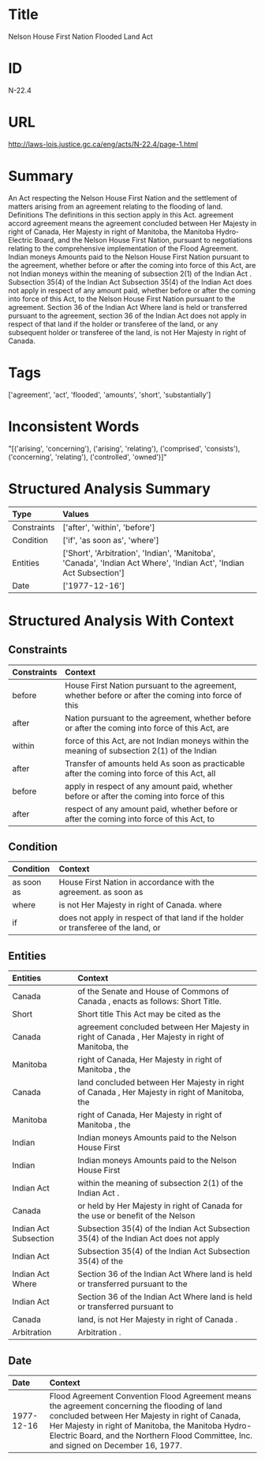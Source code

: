 # Title
Nelson House First Nation Flooded Land Act


# ID
N-22.4

# URL
http://laws-lois.justice.gc.ca/eng/acts/N-22.4/page-1.html


# Summary
An Act respecting the Nelson House First Nation and the settlement of matters arising from an agreement relating to the flooding of land.
Definitions The definitions in this section apply in this Act. agreement accord agreement  means the agreement concluded between Her Majesty in right of Canada, Her Majesty in right of Manitoba, the Manitoba Hydro-Electric Board, and the Nelson House First Nation, pursuant to negotiations relating to the comprehensive implementation of the Flood Agreement.
Indian moneys Amounts paid to the Nelson House First Nation pursuant to the agreement, whether before or after the coming into force of this Act, are not Indian moneys within the meaning of subsection 2(1) of the  Indian Act .
Subsection 35(4) of the  Indian Act Subsection 35(4) of the  Indian Act  does not apply in respect of any amount paid, whether before or after the coming into force of this Act, to the Nelson House First Nation pursuant to the agreement.
Section 36 of the  Indian Act Where land is held or transferred pursuant to the agreement, section 36 of the  Indian Act  does not apply in respect of that land if the holder or transferee of the land, or any subsequent holder or transferee of the land, is not Her Majesty in right of Canada.


# Tags
['agreement', 'act', 'flooded', 'amounts', 'short', 'substantially']


# Inconsistent Words
"[('arising', 'concerning'), ('arising', 'relating'), ('comprised', 'consists'), ('concerning', 'relating'), ('controlled', 'owned')]"


# Structured Analysis Summary
| Type        | Values                                                                                                              |
|:------------|:--------------------------------------------------------------------------------------------------------------------|
| Constraints | ['after', 'within', 'before']                                                                                       |
| Condition   | ['if', 'as soon as', 'where']                                                                                       |
| Entities    | ['Short', 'Arbitration', 'Indian', 'Manitoba', 'Canada', 'Indian Act Where', 'Indian Act', 'Indian Act Subsection'] |
| Date        | ['1977-12-16']                                                                                                      |


# Structured Analysis With Context
 


## Constraints
| Constraints   | Context                                                                                             |
|:--------------|:----------------------------------------------------------------------------------------------------|
| before        | House First Nation pursuant to the agreement, whether before or after the coming into force of this |
| after         | Nation pursuant to the agreement, whether before or after the coming into force of this Act, are    |
| within        | force of this Act, are not Indian moneys within the meaning of subsection 2(1) of the Indian        |
| after         | Transfer of amounts held As soon as practicable  after the coming into force of this Act, all       |
| before        | apply in respect of any amount paid, whether before or after the coming into force of this          |
| after         | respect of any amount paid, whether before or after the coming into force of this Act, to           |


## Condition
| Condition   | Context                                                                            |
|:------------|:-----------------------------------------------------------------------------------|
| as soon as  | House First Nation in accordance with the agreement. as soon as                    |
| where       | is not Her Majesty in right of Canada. where                                       |
| if          | does not apply in respect of that land if the holder or transferee of the land, or |


## Entities
| Entities              | Context                                                                                            |
|:----------------------|:---------------------------------------------------------------------------------------------------|
| Canada                | of the Senate and House of Commons of Canada , enacts as follows: Short Title.                     |
| Short                 | Short title This Act may be cited as the                                                           |
| Canada                | agreement concluded between Her Majesty in right of Canada , Her Majesty in right of Manitoba, the |
| Manitoba              | right of Canada, Her Majesty in right of Manitoba , the                                            |
| Canada                | land concluded between Her Majesty in right of Canada , Her Majesty in right of Manitoba, the      |
| Manitoba              | right of Canada, Her Majesty in right of Manitoba , the                                            |
| Indian                | Indian moneys Amounts paid to the Nelson House First                                               |
| Indian                | Indian moneys Amounts paid to the Nelson House First                                               |
| Indian Act            | within the meaning of subsection 2(1) of the Indian Act  .                                         |
| Canada                | or held by Her Majesty in right of Canada for the use or benefit of the Nelson                     |
| Indian Act Subsection | Subsection 35(4) of the   Indian Act Subsection 35(4) of the Indian Act does not apply             |
| Indian Act            | Subsection 35(4) of the   Indian Act  Subsection 35(4) of the                                      |
| Indian Act Where      | Section 36 of the   Indian Act Where land is held or transferred pursuant to the                   |
| Indian Act            | Section 36 of the   Indian Act Where land is held or transferred pursuant to                       |
| Canada                | land, is not Her Majesty in right of Canada .                                                      |
| Arbitration           | Arbitration .                                                                                      |


## Date
| Date       | Context                                                                                                                                                                                                                                                                                        |
|:-----------|:-----------------------------------------------------------------------------------------------------------------------------------------------------------------------------------------------------------------------------------------------------------------------------------------------|
| 1977-12-16 | Flood Agreement Convention Flood Agreement  means the agreement concerning the flooding of land concluded between Her Majesty in right of Canada, Her Majesty in right of Manitoba, the Manitoba Hydro-Electric Board, and the Northern Flood Committee, Inc. and signed on December 16, 1977. |


